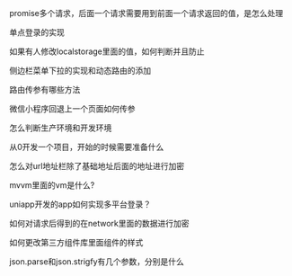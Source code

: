 promise多个请求，后面一个请求需要用到前面一个请求返回的值，是怎么处理

单点登录的实现

如果有人修改localstorage里面的值，如何判断并且防止

侧边栏菜单下拉的实现和动态路由的添加

路由传参有哪些方法

微信小程序回退上一个页面如何传参

怎么判断生产环境和开发环境

从0开发一个项目，开始的时候需要准备什么

怎么对url地址栏除了基础地址后面的地址进行加密

mvvm里面的vm是什么?

uniapp开发的app如何实现多平台登录？

如何对请求后得到的在network里面的数据进行加密

如何更改第三方组件库里面组件的样式

json.parse和json.strigfy有几个参数，分别是什么